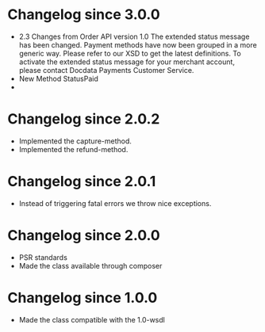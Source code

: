 
# Changelog since 3.0.0
* 2.3 Changes from Order API version 1.0
  The extended status message has been changed. Payment methods have now been grouped in a more generic way.
  Please refer to our XSD to get the latest definitions.
  To activate the extended status message for your merchant account,
  please contact Docdata Payments Customer Service.
* New Method StatusPaid
* 
# Changelog since 2.0.2

* Implemented the capture-method.
* Implemented the refund-method.

# Changelog since 2.0.1

* Instead of triggering fatal errors we throw nice exceptions.

# Changelog since 2.0.0

* PSR standards
* Made the class available through composer

# Changelog since 1.0.0

* Made the class compatible with the 1.0-wsdl

